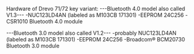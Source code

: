 Hardware of Drevo 71/72 key variant:
---Bluetooth 4.0 model also called V1.3---
-NUC123LD4AN (labeled as M103CB 171301)
-EEPROM 24C256
-CSR1010 Bluetooth 4.0 module

---Bluetooth 3.0 model also called V1.2---
-probably NUC123LD4AN (labeled as M103CB 171301)
-EEPROM 24C256
-Broadcom® BCM20730 Bluetooth 3.0 module